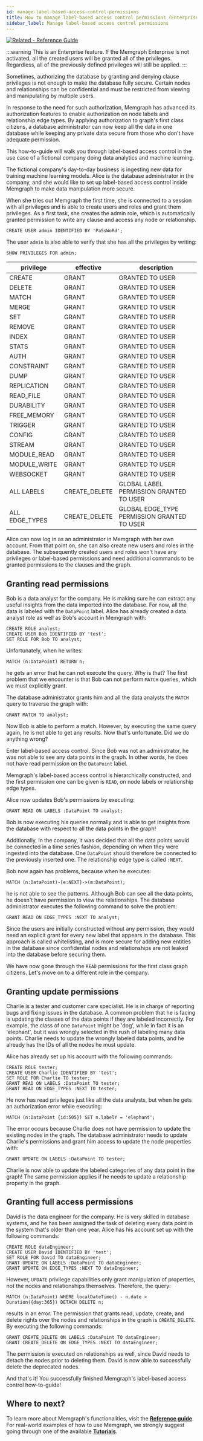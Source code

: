 ```yaml
---
id: manage-label-based-access-control-permissions
title: How to manage label-based access control permissions (Enterprise)
sidebar_label: Manage label-based access control permissions
---
```


[![Related - Reference Guide](https://img.shields.io/static/v1?label=Related&message=Reference%20Guide&color=yellow&style=for-the-badge)](/reference-guide/security.md)

:::warning
This is an Enterprise feature.
If the Memgraph Enterprise is not activated, all the created users will be granted
all of the privileges.
Regardless, all of the previously defined privileges will still be applied.
:::

Sometimes, authorizing the database by granting and denying clause privileges is not enough to make the
database fully secure. Certain nodes and relationships can be confidential and must be restricted from viewing
and manipulating by multiple users.

In response to the need for such authorization, Memgraph has advanced its authorization features to enable
authorization on node labels and relationship edge types. By applying authorization to graph's first class
citizens, a database administrator can now keep all the data in one database while keeping any private data
secure from those who don't have adequate permission.

This how-to-guide will walk you through label-based access control in the use case of a fictional company
doing data analytics and machine learning. 

The fictional company's day-to-day business is ingesting new data for training machine learning models.
Alice is the database administrator in the company, and she would like to set up label-based access control
inside Memgraph to make data manipulation more secure.

When she tries out Memgraph the first time, she is connected to a session with all privileges and is 
able to create users and roles and grant them privileges. As a first task, she creates the admin role,
which is automatically granted permission to write any clause and access any node or relationship.

```cypher
CREATE USER admin IDENTIFIED BY 'PaSsWoRd';
```

The user `admin` is also able to verify that she has all the privileges by writing:

```cypher
SHOW PRIVILEGES FOR admin;
```

privilege         | effective       | description                                   
------------------|-----------------|------------------------------------------------
CREATE            | GRANT           | GRANTED TO USER                             
DELETE            | GRANT           | GRANTED TO USER                             
MATCH             | GRANT           | GRANTED TO USER                             
MERGE             | GRANT           | GRANTED TO USER                             
SET               | GRANT           | GRANTED TO USER                             
REMOVE            | GRANT           | GRANTED TO USER                             
INDEX             | GRANT           | GRANTED TO USER                             
STATS             | GRANT           | GRANTED TO USER                             
AUTH              | GRANT           | GRANTED TO USER                             
CONSTRAINT        | GRANT           | GRANTED TO USER                             
DUMP              | GRANT           | GRANTED TO USER                             
REPLICATION       | GRANT           | GRANTED TO USER                             
READ_FILE         | GRANT           | GRANTED TO USER                             
DURABILITY        | GRANT           | GRANTED TO USER                             
FREE_MEMORY       | GRANT           | GRANTED TO USER                             
TRIGGER           | GRANT           | GRANTED TO USER                             
CONFIG            | GRANT           | GRANTED TO USER                             
STREAM            | GRANT           | GRANTED TO USER                             
MODULE_READ       | GRANT           | GRANTED TO USER                             
MODULE_WRITE      | GRANT           | GRANTED TO USER                             
WEBSOCKET         | GRANT           | GRANTED TO USER                             
ALL LABELS        | CREATE_DELETE   | GLOBAL LABEL PERMISSION GRANTED TO USER     
ALL EDGE_TYPES    | CREATE_DELETE   | GLOBAL EDGE_TYPE PERMISSION GRANTED TO USER 

Alice can now log in as an administrator in Memgraph with her own account. From that point on,
she can also create new users and roles in the database. The subsequently created users and roles
won't have any privileges or label-based permissions and need additional commands to be granted
permissions to the clauses and the graph.

## Granting read permissions

Bob is a data analyst for the company. He is making sure he can extract any useful insights
from the data imported into the database. For now, all the data is labeled with the `DataPoint`
label. Alice has already created a data analyst role as well as Bob's account in Memgraph with:

```cypher
CREATE ROLE analyst;
CREATE USER Bob IDENTIFIED BY 'test';
SET ROLE FOR Bob TO analyst;
```

Unfortunately, when he writes:

```cypher
MATCH (n:DataPoint) RETURN n;
```

he gets an error that he can not execute the query. Why is that?
The first problem that we encounter is that Bob can not perform `MATCH` queries,
which we must explicitly grant.

The database administrator grants him and all the data analysts the `MATCH` query
to traverse the graph with:

```cypher
GRANT MATCH TO analyst;
```

Now Bob is able to perform a match. However, by executing the same query again, he 
is not able to get any results. Now that's unfortunate. Did we do anything wrong?

Enter label-based access control. Since Bob was not an administrator, he was not able
to see any data points in the graph. In other words, he does not have read permission 
on the `DataPoint` label.

Memgraph's label-based access control is hierarchically constructed, and the first
permission one can be given is `READ`, on node labels or relationship edge types.

Alice now updates Bob's permissions by executing:

```cypher
GRANT READ ON LABELS :DataPoint TO analyst;
```

Bob is now executing his queries normally and is able to get insights from the database 
with respect to all the data points in the graph!

Additionally, in the company, it was decided that all the data points would be connected 
in a time series fashion, depending on when they were ingested into the database. One 
`DataPoint` should therefore be connected to the previously inserted one. 
The relationship edge type is called `:NEXT`.

Bob now again has problems, because when he executes:

```cypher
MATCH (n:DataPoint)-[e:NEXT]->(m:DataPoint);
```

he is not able to see the patterns. Although Bob can see all the data points, he doesn't 
have permission to view the relationships. The database administrator executes the following
command to solve the problem:

```cypher
GRANT READ ON EDGE_TYPES :NEXT TO analyst;
```

Since the users are initially constructed without any permission, they would need an explicit
grant for every new label that appears in the database. This approach is called whitelisting,
and is more secure for adding new entities in the database since confidential nodes and 
relationships are not leaked into the database before securing them.

We have now gone through the `READ` permissions for the first class graph citizens. 
Let's move on to a different role in the company.

## Granting update permissions

Charlie is a tester and customer care specialist. He is in charge of reporting bugs and fixing
issues in the database. A common problem that he is facing is updating the classes of the data
points if they are labeled incorrectly. For example, the class of one `DataPoint` might be 
'dog', while in fact it is an 'elephant', but it was wrongly selected in the rush of labeling 
many data points. Charlie needs to update the wrongly labeled data points, and he already has
the IDs of all the nodes he must update. 

Alice has already set up his account with the following commands:

```cypher
CREATE ROLE tester;
CREATE USER Charlie IDENTIFIED BY 'test';
SET ROLE FOR Charlie TO tester;
GRANT READ ON LABELS :DataPoint TO tester;
GRANT READ ON EDGE_TYPES :NEXT TO tester;
```

He now has read privileges just like all the data analysts, but when he gets an authorization
error while executing:

```cypher
MATCH (n:DataPoint {id:505}) SET n.labelY = 'elephant';
```

The error occurs because Charlie does not have permission to update the existing nodes in the
graph. The database administrator needs to update Charlie's permissions and grant him access
to update the node properties with:

```cypher
GRANT UPDATE ON LABELS :DataPoint TO tester;
```

Charlie is now able to update the labeled categories of any data point in the graph! The same 
permission applies if he needs to update a relationship property in the graph.

## Granting full access permissions

David is the data engineer for the company. He is very skilled in database systems, and he has
been assigned the task of deleting every data point in the system that's older than one year.
Alice has his account set up with the following commands:

```cypher
CREATE ROLE dataEngineer;
CREATE USER David IDENTIFIED BY 'test';
SET ROLE FOR David TO dataEngineer;
GRANT UPDATE ON LABELS :DataPoint TO dataEngineer;
GRANT UPDATE ON EDGE_TYPES :NEXT TO dataEngineer;
```

However, `UPDATE` privilege capabilities only grant manipulation of properties, not the nodes
and relationships themselves. Therefore, the query:

```cypher
MATCH (n:DataPoint) WHERE localDateTime() - n.date > Duration({day:365}) DETACH DELETE n;
```

results in an error. The permission that grants read, update, create, and delete rights over
the nodes and relationships in the graph is `CREATE_DELETE`. By executing the following commands:

```cypher
GRANT CREATE_DELETE ON LABELS :DataPoint TO dataEngineer;
GRANT CREATE_DELETE ON EDGE_TYPES :NEXT TO dataEngineer;
```

The permission is executed on relationships as well, since David needs to detach the nodes
prior to deleting them. David is now able to successfully delete the deprecated nodes.

And that's it! You successfully finished Memgraph's label-based access control how-to-guide!

## Where to next?

To learn more about Memgraph's functionalities, visit the **[Reference guide](/reference-guide/overview.md)**.
For real-world examples of how to use Memgraph, we strongly suggest going through one of the available **[Tutorials](/tutorials/overview.md)**.
